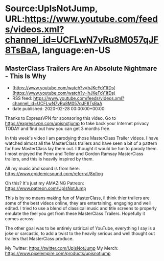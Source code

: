 # Source:UpIsNotJump, URL:https://www.youtube.com/feeds/videos.xml?channel_id=UCFLwN7vRu8M057qJF8TsBaA, language:en-US

## MasterClass Trailers Are An Absolute Nightmare - This Is Why
 - [https://www.youtube.com/watch?v=hJKeFoY1fDs](https://www.youtube.com/watch?v=hJKeFoY1fDs)
 - RSS feed: https://www.youtube.com/feeds/videos.xml?channel_id=UCFLwN7vRu8M057qJF8TsBaA
 - date published: 2020-02-28 00:00:00+00:00

Thanks to ExpressVPN for sponsoring this video. Go to https://expressvpn.com/upisnotjump to take back your Internet privacy TODAY and find out how you can get 3 months free.

In this week's video I am parodying those MasterClass Trailer videos. I have watched almost all the MasterClass trailers and have seen a bit of a pattern for how MasterClass lay them out. I thought it would be fun to parody them.  I most enjoyed the Penn and Teller and Gordon Ramsay MasterClass trailers, and this is heavily inspired by them.

All my music and sound is from here: https://www.epidemicsound.com/referral/8pficg

Oh this? It's just my AMAZING Patreon: https://www.patreon.com/UpIsNotJump

This is by no means making fun of MasterClass, iI think thier trailers are some of the best videos online, they are entertaining, engaging and well edited. I tried to use a blend of classical music and title screens to properly emulate the feel you get from these MasterClass Trailers. Hopefully it comes across.

The other goal was to be entirely satirical of YouTube, everything I say is a joke or sarcastic, to add a twist to the heavily serious and well thought out trailers that MasterClass produce. 

My Twitter: https://twitter.com/UpIsNotJump 
My Merch: https://www.pixelempire.com/products/upisnotjump

